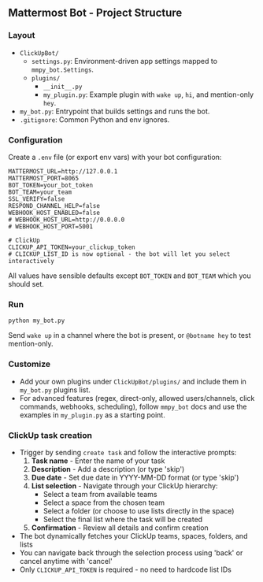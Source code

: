 ## Mattermost Bot - Project Structure

### Layout
- `ClickUpBot/`
  - `settings.py`: Environment-driven app settings mapped to `mmpy_bot.Settings`.
  - `plugins/`
    - `__init__.py`
    - `my_plugin.py`: Example plugin with `wake up`, `hi`, and mention-only `hey`.
- `my_bot.py`: Entrypoint that builds settings and runs the bot.
- `.gitignore`: Common Python and env ignores.

### Configuration
Create a `.env` file (or export env vars) with your bot configuration:

```
MATTERMOST_URL=http://127.0.0.1
MATTERMOST_PORT=8065
BOT_TOKEN=your_bot_token
BOT_TEAM=your_team
SSL_VERIFY=false
RESPOND_CHANNEL_HELP=false
WEBHOOK_HOST_ENABLED=false
# WEBHOOK_HOST_URL=http://0.0.0.0
# WEBHOOK_HOST_PORT=5001

# ClickUp
CLICKUP_API_TOKEN=your_clickup_token
# CLICKUP_LIST_ID is now optional - the bot will let you select interactively
```

All values have sensible defaults except `BOT_TOKEN` and `BOT_TEAM` which you should set.

### Run

```
python my_bot.py
```

Send `wake up` in a channel where the bot is present, or `@botname hey` to test mention-only.

### Customize
- Add your own plugins under `ClickUpBot/plugins/` and include them in `my_bot.py` plugins list.
- For advanced features (regex, direct-only, allowed users/channels, click commands, webhooks, scheduling), follow `mmpy_bot` docs and use the examples in `my_plugin.py` as a starting point.

### ClickUp task creation
- Trigger by sending `create task` and follow the interactive prompts:
  1. **Task name** - Enter the name of your task
  2. **Description** - Add a description (or type 'skip')
  3. **Due date** - Set due date in YYYY-MM-DD format (or type 'skip')
  4. **List selection** - Navigate through your ClickUp hierarchy:
     - Select a team from available teams
     - Select a space from the chosen team
     - Select a folder (or choose to use lists directly in the space)
     - Select the final list where the task will be created
  5. **Confirmation** - Review all details and confirm creation
- The bot dynamically fetches your ClickUp teams, spaces, folders, and lists
- You can navigate back through the selection process using 'back' or cancel anytime with 'cancel'
- Only `CLICKUP_API_TOKEN` is required - no need to hardcode list IDs

